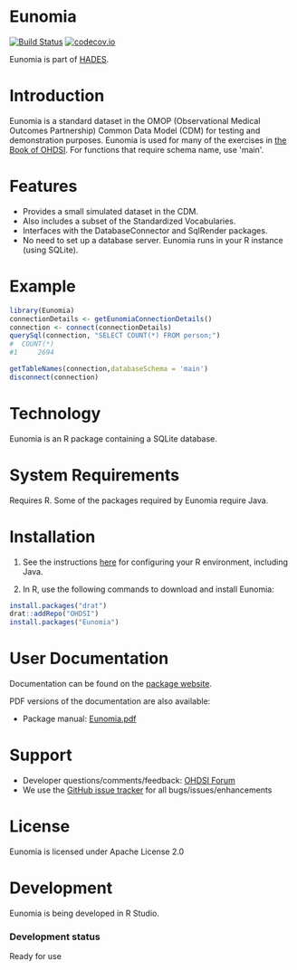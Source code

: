 Eunomia
=======

[![Build Status](https://travis-ci.org/OHDSI/Eunomia.svg?branch=master)](https://travis-ci.org/OHDSI/Eunomia)
[![codecov.io](https://codecov.io/github/OHDSI/Eunomia/coverage.svg?branch=master)](https://codecov.io/github/OHDSI/Eunomia?branch=master)

Eunomia is part of [HADES](https://ohdsi.github.io/Hades/).

Introduction
============
Eunomia is a standard dataset in the OMOP (Observational Medical Outcomes Partnership) Common Data Model (CDM) for testing and demonstration purposes. Eunomia is used for many of the exercises in [the Book of OHDSI](https://ohdsi.github.io/TheBookOfOhdsi/). For functions that require schema name, use 'main'.

Features
========
- Provides a small simulated dataset in the CDM.
- Also includes a subset of the Standardized Vocabularies.
- Interfaces with the DatabaseConnector and SqlRender packages.
- No need to set up a database server. Eunomia runs in your R instance (using SQLite).

Example
=======

```R
library(Eunomia)
connectionDetails <- getEunomiaConnectionDetails()
connection <- connect(connectionDetails)
querySql(connection, "SELECT COUNT(*) FROM person;")
#  COUNT(*)
#1     2694

getTableNames(connection,databaseSchema = 'main')
disconnect(connection)
```

Technology
==========
Eunomia is an R package containing a SQLite database. 

System Requirements
===================
Requires R. Some of the packages required by Eunomia require Java. 

Installation
============

1. See the instructions [here](https://ohdsi.github.io/Hades/rSetup.html) for configuring your R environment, including Java.

2. In R, use the following commands to download and install Eunomia:

  ```r
  install.packages("drat")
  drat::addRepo("OHDSI")
  install.packages("Eunomia")
  ```
  
User Documentation
==================
Documentation can be found on the [package website](https://ohdsi.github.io/Eunomia/).

PDF versions of the documentation are also available:
* Package manual: [Eunomia.pdf](https://raw.githubusercontent.com/OHDSI/Eunomia/master/extras/Eunomia.pdf)

Support
=======
* Developer questions/comments/feedback: <a href="http://forums.ohdsi.org/c/developers">OHDSI Forum</a>
* We use the <a href="https://github.com/OHDSI/Eunomia/issues">GitHub issue tracker</a> for all bugs/issues/enhancements

License
=======
Eunomia is licensed under Apache License 2.0

Development
===========
Eunomia is being developed in R Studio.

### Development status

Ready for use
